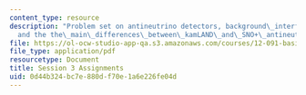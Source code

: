 ```yaml
---
content_type: resource
description: "Problem set on antineutrino detectors, background\_interferences,\_\
  and the the\_main\_differences\_between\_kamLAND\_and\_SNO+\_antineutrino\_detectors."
file: https://ol-ocw-studio-app-qa.s3.amazonaws.com/courses/12-091-basics-of-analysis-with-antineutrinos-from-heat-producing-elements-k-u-th-in-the-earth-january-iap-2010/0d44b324bc7e880df70e1a6e226fe04d_MIT12_091IAP10_assignment3.pdf
file_type: application/pdf
resourcetype: Document
title: Session 3 Assignments
uid: 0d44b324-bc7e-880d-f70e-1a6e226fe04d
---
```

